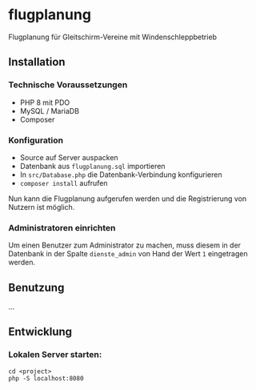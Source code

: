 # flugplanung

Flugplanung für Gleitschirm-Vereine mit Windenschleppbetrieb

## Installation

### Technische Voraussetzungen

- PHP 8 mit PDO
- MySQL / MariaDB
- Composer

### Konfiguration

- Source auf Server auspacken
- Datenbank aus `flugplanung.sql` importieren
- In `src/Database.php` die Datenbank-Verbindung konfigurieren
- `composer install` aufrufen

Nun kann die Flugplanung aufgerufen werden und die Registrierung von Nutzern ist möglich.

### Administratoren einrichten

Um einen Benutzer zum Administrator zu machen, muss diesem in der Datenbank in der Spalte `dienste_admin` von Hand der Wert `1` eingetragen werden.

## Benutzung

…

## Entwicklung

### Lokalen Server starten:

```
cd <project>
php -S localhost:8080
```

